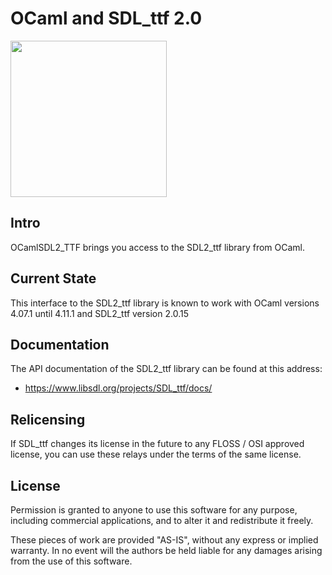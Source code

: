 # OCaml and SDL_ttf 2.0

<img src="https://publicdomainvectors.org/photos/Alberti-B.png" width="250" />

## Intro

OCamlSDL2_TTF brings you access to the SDL2_ttf library from OCaml.

## Current State

This interface to the SDL2_ttf library is known to work with
OCaml versions 4.07.1 until 4.11.1 and SDL2_ttf version 2.0.15

## Documentation

The API documentation of the SDL2_ttf library can be found at this address:  
- https://www.libsdl.org/projects/SDL_ttf/docs/

## Relicensing

If SDL_ttf changes its license in the future to any FLOSS / OSI approved
license, you can use these relays under the terms of the same license.

## License

Permission is granted to anyone to use this software for any purpose,
including commercial applications, and to alter it and redistribute it
freely.

These pieces of work are provided "AS-IS", without any express
or implied warranty.
In no event will the authors be held liable for any damages arising
from the use of this software.

